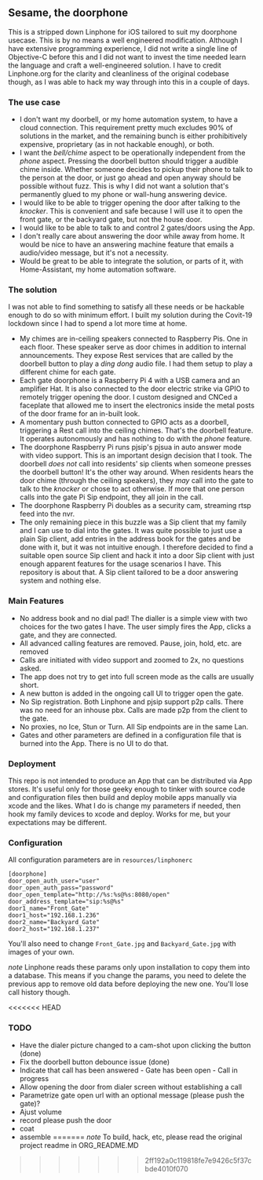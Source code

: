 ##  Sesame, the doorphone

This is a stripped down Linphone for iOS tailored to suit my doorphone usecase. This is by no means a well engineered modification. Although I have extensive programming experience, I did not write a single line of Objective-C before this and I did not want to invest the time needed learn the language and craft a well-engineered solution. I have to credit Linphone.org for the clarity and cleanliness of the original codebase though, as I was able to hack my way through into this in a couple of days.

### The use case
- I don't want my doorbell, or my home automation system, to have a cloud connection. This requirement pretty much excludes 90% of  solutions in the market, and the remaining bunch is either prohibitively expensive, proprietary (as in not hackable enough), or both.
- I want the _bell/chime_ aspect to be operationally independent from the _phone_ aspect. Pressing the doorbell button should trigger a audible chime inside. Whether someone decides to pickup their phone to talk to the person at the door, or just go ahead and open anyway should be possible without fuzz. This is why I did not want a solution that's permanently glued to my phone or wall-hung answering device.   
- I would like to be able to trigger opening the door after talking to the _knocker_. This is convenient and safe because I will use it to open the front gate, or the backyard gate, but not the house door.
- I would like to be able to talk to and control 2 gates/doors using the App.
- I don't really care about answering the door while away from home. It would be nice to have an answering machine feature that emails a audio/video message, but it's not a necessity.
- Would be great to be able to integrate the solution, or parts of it, with Home-Assistant, my home automation software.

### The solution
I was not able to find something to satisfy all these needs or be hackable enough to do so with minimum effort. I built my solution during the Covit-19 lockdown since I had to spend a lot more time at home.
- My chimes are in-ceiling speakers connected to Raspberry Pis. One in each floor. These speaker serve as door chimes in addition to internal announcements. They expose Rest services that are called by the doorbell button to play a _ding dong_ audio file. I had them setup to play a different chime for each gate.
- Each gate doorphone is a Raspberry Pi 4 with a USB camera and an amplifier Hat. It is also connected to the door electric strike via GPIO to remotely trigger opening the door. I custom designed and CNCed a faceplate that allowed me to insert the electronics inside the metal posts of the door frame for an in-built look.
- A momentary push button connected to GPIO acts as a doorbell, triggering a Rest call into the ceiling chimes. That's the doorbell feature. It operates autonomously and has nothing to do with the _phone_ feature.
- The doorphone Raspberry Pi runs pjsip's pjsua in auto answer mode with video support. This is an important design decision that I took. The doorbell _does not_ call into residents' sip clients when someone presses the doorbell button! It's the other way around. When residents hears the door chime (through the ceiling speakers), they _may_ call into the gate to talk to the _knocker_ or chose to act otherwise. If more that one person calls into the gate Pi Sip endpoint, they all join in the call.
- The doorphone Raspberry Pi doubles as a security cam, streaming rtsp feed into the nvr.
- The only remaining piece in this buzzle was a Sip client that my family and I can use to dial into the gates. It was quite possible to just use a plain Sip client, add entries in the address book for the gates and be done with it, but it was not intuitive enough. I therefore decided to find a suitable open source Sip client and hack it into a door Sip client with just enough apparent features for the usage scenarios I have. This repository is about that. A Sip client tailored to be a door answering system and nothing else.

### Main Features
- No address book and no dial pad! The dialler is a simple view with two choices for the two gates I have. The user simply fires the App, clicks a gate, and they are connected.
- All advanced calling features are removed. Pause, join, hold, etc. are removed
- Calls are initiated with video support and zoomed to 2x, no questions asked.
- The app does not try to get into full screen mode as the calls are usually short.
- A new button is added in the ongoing call UI to trigger open the gate.
- No Sip registration. Both Linphone and pjsip support p2p calls. There was no need for an inhouse pbx. Calls are made p2p from the client to the gate. 
- No proxies, no Ice, Stun or Turn. All Sip endpoints are in the same Lan.
- Gates and other parameters are defined in a configuration file that is burned into the App. There is no UI to do that.

### Deployment
This repo is not intended to produce an App that can be distributed via App stores. It's useful only for those geeky enough to tinker with source code and configuration files then build and deploy mobile apps manually via xcode and the likes.
What I do is change my parameters if needed, then hook my family devices to xcode and deploy. Works for me, but your expectations may be different.

### Configuration
All configuration parameters are in `resources/linphonerc`
```
[doorphone]
door_open_auth_user="user"
door_open_auth_pass="password"
door_open_template="http://%s:%s@%s:8080/open"
door_address_template="sip:%s@%s"
door1_name="Front_Gate"
door1_host="192.168.1.236"
door2_name="Backyard_Gate"
door2_host="192.168.1.237"
```
You'll also need to change `Front_Gate.jpg` and `Backyard_Gate.jpg` with images of your own.

_note_
Linphone reads these params only upon installation to copy them into a database. This means if you change the params, you need to delete the previous app to remove old data before deploying the new one. You'll lose call history though.

<<<<<<< HEAD
### TODO
- Have the dialer picture changed to a cam-shot upon clicking the button (done)
- Fix the doorbell button debounce issue (done)
- Indicate that call has been answered - Gate has been open - Call in progress
- Allow opening the door from dialer screen without establishing a call
- Parametrize gate open url with an optional message (please push the gate)?
- Ajust volume
- record please push the door
- coat
- assemble
=======
_note_
To build, hack, etc, please read the original project readme in ORG_README.MD
>>>>>>> 2ff192a0c119818fe7e9426c5f37cbde4010f070

 

